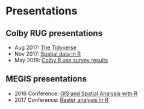 # Presentations

## Colby RUG presentations

 * Aug 2017: [The Tidyverse](Presentation_ColbyRUG_AUG2017.html)
 * Nov 2017: [Spatial data in R](Presentation_ColbyRUG_NOV2017.html)
 * May 2019: [Colby R use survey results](../Colby_R_use_2018_2019/index.html)

## MEGIS presentations

* 2016 Conference: [GIS and Spatial Analysis with R](https://mgimond.github.io/MEGUG2016/Tutorial.html)
* 2017 Conference: [Raster analysis in R](https://mgimond.github.io/megug2017/index.html)
